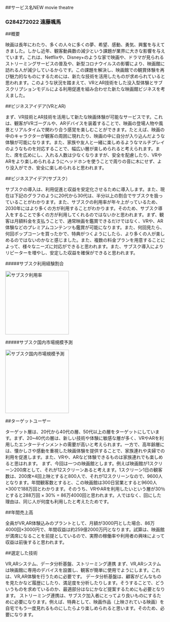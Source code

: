 ##サービス名NEW movie theatre


### G284272022 遠藤颯馬


##概要
　

映画は長年にわたり、多くの人々に多くの夢、希望、感動、勇気、興奮を与えてきました。しかし近年、観客動員数の減少という課題が業界に大きな影響を与えています。これは、Netflixや、Disney+のような家で映画や、ドラマが見られるストリーミングサービスの普及や、新型コロナウイルスの影響により、映画館に訪れる人が減少しているからです。この課題を解決し、映画館での観賞体験を再び魅力的なものにするためには、新たな技術を活用したものが求められていると思われます。このような状況を踏まえて、VRとAR技術をした没入型体験とサブスクリプションモデルによる利用促進を組み合わせた新たな映画館ビジネスを考えました。


##ビジネスアイデア(VRとAR)


まず、VR技術とAR技術を活用して新たな映画体験が可能なサービスです。これは、観客がVRゴーグルや、ARデバイスを装着することで、映画の登場人物や風景とリアルタイムで関わり合う感覚を楽しむことができます。たとえば、映画の中のキャラクターが観客の周囲に現れたり、映画の中に自分が入り込んだような体験が可能になります。また、家族や友人と一緒に楽しめるようなマルチプレイのようなものを対応することで、幅広い層が楽しめられると考えられます。また、席を広めにし、入れる人数は少なくなりますが、安全を配慮したり、VRやARをより楽しめられるようにヘッドホンを使うことで周りの音に木にせず、より没入ができ、安全に楽しめられると思われます。


##ビジネスアイデア(サブスク）


サブスクの導入は、利用促進と収益を安定化させるために導入します。また、現在は下記のグラフのように20代から30代は、半分以上の割合でサブスクを扱っていることがわかります。また、サブスクの利用率が年々上がっているため、2030年にはより多くの方が利用することがわかります。そのため、サブスク導入をすることで多くの方が利用してくれるのではないかと思われます。まず、観客は月額料金を支払うことで、通常映画を鑑賞できるだけではなく、VRや、AR体験などのプレミアムコンテンツも鑑賞が可能になります。また、何回見たら、何回ポップコーンを買ったかで、特典がつくようにしたら、より多くの人が楽しめるのではないのかなと感じました。また、複数の料金プランを用意することによって、様々なニーズに対応ができると思われます。また、サブスク導入によりリピーターを増やし、安定した収益を確保ができると思われます。


#####サブスク利用経験割合


<img width="200" alt="サブスク利用率" src="https://prcdn.freetls.fastly.net/release_image/55900/491/55900-491-09616ac5c44430c99f9e019e850e3d08-1920x1080.png?format=jpeg&auto=webp&quality=85%2C65&width=1950&height=1350&fit=bounds">


#####サブスク国内市場規模予測


<img width="200" alt="サブスク国内市場規模予測" src="https://img.ecnomikata.com/img_contents/ecnews/images/22216_2_2114_0.jpg?now=20190412100649">


##ターゲットユーザー


ターゲット層は、20代から40代の層、50代以上の層をターゲットにしています。まず、20~40代の層は、新しい技術や体験に敏感な層が多く、VRやARを利用したエンターテインメントの需要が高いと考えられます。一方で、高年齢層には、懐かしさや感動を重視した映画体験を提供することで、家族連れや夫婦での利用を促進します。また、VRや、ARなど体験できるものは家族連れでも楽しめると思はれます。
まず、今回は一つの映画館とします。例えば映画館が1スクリーン200席として、それが12スクリーンあると考えます。1スクリーン1日の観客数は、200席×4回上映とすると800人で、それが12スクリーンなので、9600人となります。年間観客数とすると、この映画館は300日営業とすると9600人×300で188万回とわかります。そのうち、VRやARを利用したいという層が30％とすると288万回 × 30% = 86万4000回と思われます。人ではなく、回にした理由は、同じ人が何度も利用したと考えたためです。


##年間売上高


全員がVR,AR体験込みのプラントとして、月額が3000円とした場合、86万4000回×3000円で、年間収益は約259億2000万円となります。試算は、映画館が満席になることを前提としているので、実際の稼働率や利用者の興味によって収益は前後すると思われます。


##選定した技術


VR,ARシステム、データ分析基盤、ストリーミング連携
まず、VR,ARシステムは映画館に専用のデバイスを設置し、観客が簡単に使用でようにします。これは、VR,AR体験を行うために必要です。
データ分析基盤は、顧客がどんなものを見たかなど履歴にしたり、満足度を分析したりします。そうすることで、どういうものを求めているのか、最適部分はなにかなど提案するためにも必要となります。
ストリーミング連携は、サブスク加入者にとってより良いものにするために必要になります。例えば、特典として、映画作品（上映されている映画）を自宅でもう一度見れるものにしたらより楽しめられると思います。そのため、必要になります。
